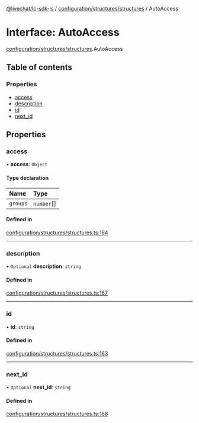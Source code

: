 [@livechat/lc-sdk-js](../README.md) / [configuration/structures/structures](../modules/configuration_structures_structures.md) / AutoAccess

# Interface: AutoAccess

[configuration/structures/structures](../modules/configuration_structures_structures.md).AutoAccess

## Table of contents

### Properties

- [access](configuration_structures_structures.AutoAccess.md#access)
- [description](configuration_structures_structures.AutoAccess.md#description)
- [id](configuration_structures_structures.AutoAccess.md#id)
- [next\_id](configuration_structures_structures.AutoAccess.md#next_id)

## Properties

### access

• **access**: `Object`

#### Type declaration

| Name | Type |
| :------ | :------ |
| `groups` | `number`[] |

#### Defined in

[configuration/structures/structures.ts:164](https://github.com/livechat/lc-sdk-js/blob/8462be9/src/configuration/structures/structures.ts#L164)

___

### description

• `Optional` **description**: `string`

#### Defined in

[configuration/structures/structures.ts:167](https://github.com/livechat/lc-sdk-js/blob/8462be9/src/configuration/structures/structures.ts#L167)

___

### id

• **id**: `string`

#### Defined in

[configuration/structures/structures.ts:163](https://github.com/livechat/lc-sdk-js/blob/8462be9/src/configuration/structures/structures.ts#L163)

___

### next\_id

• `Optional` **next\_id**: `string`

#### Defined in

[configuration/structures/structures.ts:168](https://github.com/livechat/lc-sdk-js/blob/8462be9/src/configuration/structures/structures.ts#L168)
